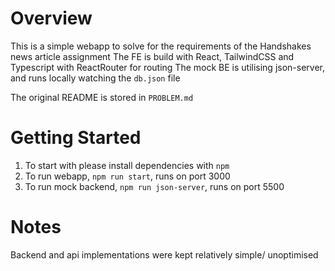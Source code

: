 # Overview

This is a simple webapp to solve for the requirements of the Handshakes news article assignment
The FE is build with React, TailwindCSS and Typescript with ReactRouter for routing
The mock BE is utilising json-server, and runs locally watching the `db.json` file

The original README is stored in `PROBLEM.md`

# Getting Started

1. To start with please install dependencies with `npm`
1. To run webapp, `npm run start`, runs on port 3000
1. To run mock backend, `npm run json-server`, runs on port 5500

# Notes

Backend and api implementations were kept relatively simple/ unoptimised
